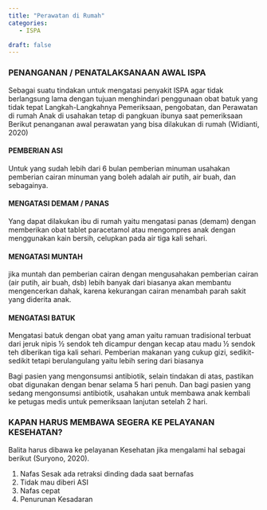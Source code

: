 ```yaml
---
title: "Perawatan di Rumah"
categories:
   - ISPA

draft: false
---
```

### PENANGANAN / PENATALAKSANAAN AWAL ISPA
Sebagai suatu tindakan untuk mengatasi penyakit ISPA agar tidak berlangsung lama dengan tujuan menghindari penggunaan obat batuk yang tidak tepat
Langkah-Langkahnya Pemeriksaan, pengobatan, dan Perawatan di rumah 
Anak di usahakan tetap di pangkuan ibunya saat pemeriksaan 
Berikut penanganan awal perawatan yang bisa dilakukan di rumah (Widianti, 2020)

#### PEMBERIAN ASI
Untuk yang sudah lebih dari 6 bulan pemberian minuman usahakan pemberian cairan minuman yang boleh adalah air putih, air buah, dan sebagainya.

#### MENGATASI DEMAM / PANAS
Yang  dapat  dilakukan  ibu  di  rumah yaitu   mengatasi   panas   (demam)   dengan memberikan  obat  tablet  paracetamol   atau mengompres   anak   dengan   menggunakan kain   bersih,   celupkan   pada   air   tiga   kali sehari.  

#### MENGATASI MUNTAH
jika    muntah    dan pemberian   cairan   dengan   mengusahakan pemberian  cairan  (air  putih,  air  buah,  dsb) lebih  banyak  dari  biasanya  akan  membantu mengencerkan   dahak,  karena kekurangan   cairan menambah  parah  sakit  yang  diderita  anak.

#### MENGATASI BATUK
Mengatasi  batuk  dengan  obat  yang aman  yaitu  ramuan  tradisional  terbuat  dari jeruk  nipis  ½  sendok  teh  dicampur  dengan kecap  atau  madu  ½  sendok  teh  diberikan tiga  kali  sehari.  Pemberian  makanan  yang cukup gizi, sedikit-sedikit tetapi berulangulang    yaitu    lebih    sering    dari biasanya

Bagi pasien yang mengonsumsi antibiotik, selain tindakan di atas, pastikan obat digunakan dengan benar selama 5 hari penuh. Dan bagi pasien yang sedang mengonsumsi antibiotik, usahakan untuk membawa anak kembali ke petugas medis untuk pemeriksaan lanjutan setelah 2 hari.

### KAPAN HARUS MEMBAWA SEGERA KE PELAYANAN KESEHATAN?
Balita harus dibawa ke pelayanan Kesehatan jika mengalami hal sebagai berikut (Suryono, 2020).
1.	Nafas Sesak ada retraksi dinding dada saat bernafas
2.	Tidak mau diberi ASI
3.	Nafas cepat
4.	Penurunan Kesadaran



